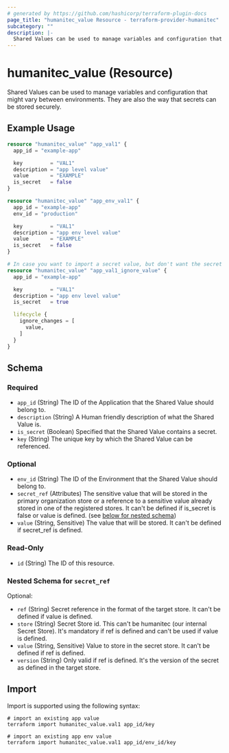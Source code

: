 ```yaml
---
# generated by https://github.com/hashicorp/terraform-plugin-docs
page_title: "humanitec_value Resource - terraform-provider-humanitec"
subcategory: ""
description: |-
  Shared Values can be used to manage variables and configuration that might vary between environments. They are also the way that secrets can be stored securely.
---
```


# humanitec_value (Resource)

Shared Values can be used to manage variables and configuration that might vary between environments. They are also the way that secrets can be stored securely.

## Example Usage

```terraform
resource "humanitec_value" "app_val1" {
  app_id = "example-app"

  key         = "VAL1"
  description = "app level value"
  value       = "EXAMPLE"
  is_secret   = false
}

resource "humanitec_value" "app_env_val1" {
  app_id = "example-app"
  env_id = "production"

  key         = "VAL1"
  description = "app env level value"
  value       = "EXAMPLE"
  is_secret   = false
}

# In case you want to import a secret value, but don't want the secret in your state file, you can ignore the value field.
resource "humanitec_value" "app_val1_ignore_value" {
  app_id = "example-app"

  key         = "VAL1"
  description = "app env level value"
  is_secret   = true

  lifecycle {
    ignore_changes = [
      value,
    ]
  }
}
```

<!-- schema generated by tfplugindocs -->
## Schema

### Required

- `app_id` (String) The ID of the Application that the Shared Value should belong to.
- `description` (String) A Human friendly description of what the Shared Value is.
- `is_secret` (Boolean) Specified that the Shared Value contains a secret.
- `key` (String) The unique key by which the Shared Value can be referenced.

### Optional

- `env_id` (String) The ID of the Environment that the Shared Value should belong to.
- `secret_ref` (Attributes) The sensitive value that will be stored in the primary organization store or a reference to a sensitive value already stored in one of the registered stores. It can't be defined if is_secret is false or value is defined. (see [below for nested schema](#nestedatt--secret_ref))
- `value` (String, Sensitive) The value that will be stored. It can't be defined if secret_ref is defined.

### Read-Only

- `id` (String) The ID of this resource.

<a id="nestedatt--secret_ref"></a>
### Nested Schema for `secret_ref`

Optional:

- `ref` (String) Secret reference in the format of the target store. It can't be defined if value is defined.
- `store` (String) Secret Store id. This can't be humanitec (our internal Secret Store). It's mandatory if ref is defined and can't be used if value is defined.
- `value` (String, Sensitive) Value to store in the secret store. It can't be defined if ref is defined.
- `version` (String) Only valid if ref is defined. It's the version of the secret as defined in the target store.

## Import

Import is supported using the following syntax:

```shell
# import an existing app value
terraform import humanitec_value.val1 app_id/key

# import an existing app env value
terraform import humanitec_value.val1 app_id/env_id/key
```

